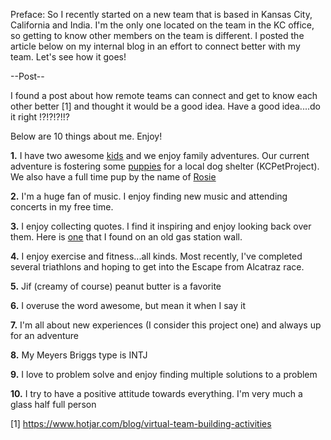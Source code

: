 Preface:  So I recently started on a new team that is based in Kansas City, California and India.  I'm the only one located on the team in the KC office, so getting to know other members on the team is different.  I posted the article below on my internal blog in an effort to connect better with my team.  Let's see how it goes!


--Post--

I found a post about how remote teams can connect and get to know each other better [1] and thought it would be a good idea.  Have a good idea....do it right !?!?!?!!?

Below are 10 things about me.  Enjoy!

**1.** I have two awesome [kids](../../../assets/img/h_and_e.jpg) and we enjoy family adventures.  Our current adventure is fostering  some [puppies](../../../assets/img/puppy_foster.jpg) for a local dog shelter (KCPetProject).  We also have a full time pup by the name of [Rosie](../../../assets/img/rosie.jpg)

**2.** I'm a huge fan of music.  I enjoy finding new music and attending concerts in my free time.

**3.** I enjoy collecting quotes.  I find it inspiring and enjoy looking back over them.  Here is [one](../../../assets/img/quote.png) that I found on an old gas station wall.

**4.** I enjoy exercise and fitness...all kinds.  Most recently, I've completed several triathlons and hoping to get into the Escape from Alcatraz race.

**5.** Jif (creamy of course) peanut butter is a favorite

**6.** I overuse the word awesome, but mean it when I say it

**7.** I'm all about new experiences (I consider this project one) and always up for an adventure

**8.** My Meyers Briggs type is INTJ

**9.** I love to problem solve and enjoy finding multiple solutions to a problem

**10.** I try to have a positive attitude towards everything. I'm very much a glass half full person


[1] https://www.hotjar.com/blog/virtual-team-building-activities

